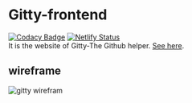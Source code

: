 # Gitty-frontend
[![Codacy Badge](https://api.codacy.com/project/badge/Grade/9f9362ac1f354da7b09e4358aed62e2d)](https://app.codacy.com/gh/Bot-Academia/gitty-frontend?utm_source=github.com&utm_medium=referral&utm_content=Bot-Academia/gitty-frontend&utm_campaign=Badge_Grade_Dashboard)
[![Netlify Status](https://api.netlify.com/api/v1/badges/d663ab43-f553-4d44-a59e-c9a01c809083/deploy-status)](https://app.netlify.com/sites/gittybot/deploys)
<br>
It is the website of Gitty-The Github helper. [See here](https://gittybot.netlify.app/).

## wireframe

![gitty wirefram](https://user-images.githubusercontent.com/54861487/85274511-ab4bf080-b49c-11ea-88e0-a7e7277cae7d.png)
